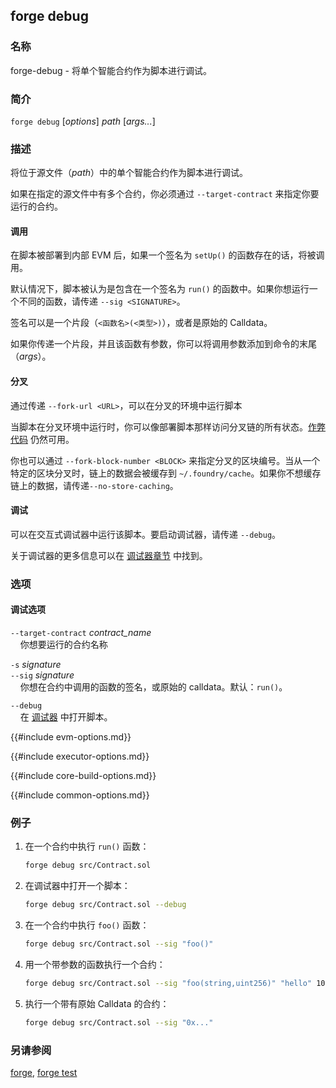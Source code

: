 ## forge debug

### 名称

forge-debug - 将单个智能合约作为脚本进行调试。

### 简介

``forge debug`` [*options*] *path* [*args...*]

### 描述

将位于源文件（*path*）中的单个智能合约作为脚本进行调试。

如果在指定的源文件中有多个合约，你必须通过 `--target-contract` 来指定你要运行的合约。

#### 调用

在脚本被部署到内部 EVM 后，如果一个签名为 `setUp()` 的函数存在的话，将被调用。

默认情况下，脚本被认为是包含在一个签名为 `run()` 的函数中。如果你想运行一个不同的函数，请传递 `--sig <SIGNATURE>`。

签名可以是一个片段（`<函数名>(<类型>)`），或者是原始的 Calldata。

如果你传递一个片段，并且该函数有参数，你可以将调用参数添加到命令的末尾（*args*）。

#### 分叉

通过传递 `--fork-url <URL>`，可以在分叉的环境中运行脚本

当脚本在分叉环境中运行时，你可以像部署脚本那样访问分叉链的所有状态。[作弊代码][cheatcodes] 仍然可用。

你也可以通过 `--fork-block-number <BLOCK>` 来指定分叉的区块编号。当从一个特定的区块分叉时，链上的数据会被缓存到 `~/.foundry/cache`。如果你不想缓存链上的数据，请传递`--no-store-caching`。

#### 调试

可以在交互式调试器中运行该脚本。要启动调试器，请传递 `--debug`。

关于调试器的更多信息可以在 [调试器章节][debugger] 中找到。

### 选项

#### 调试选项

`--target-contract` *contract_name*  
&nbsp;&nbsp;&nbsp;&nbsp;你想要运行的合约名称

`-s` *signature*  
`--sig` *signature*  
&nbsp;&nbsp;&nbsp;&nbsp;你想在合约中调用的函数的签名，或原始的 calldata。默认：`run()`。

`--debug`  
&nbsp;&nbsp;&nbsp;&nbsp;在 [调试器][debugger] 中打开脚本。

{{#include evm-options.md}}

{{#include executor-options.md}}

{{#include core-build-options.md}}

{{#include common-options.md}}

### 例子

1. 在一个合约中执行 `run()` 函数：
    ```sh
    forge debug src/Contract.sol
    ```

2. 在调试器中打开一个脚本：
    ```sh
    forge debug src/Contract.sol --debug
    ```

3. 在一个合约中执行 `foo()` 函数：
    ```sh
    forge debug src/Contract.sol --sig "foo()"
    ```

4. 用一个带参数的函数执行一个合约：
    ```sh
    forge debug src/Contract.sol --sig "foo(string,uint256)" "hello" 100
    ```

5. 执行一个带有原始 Calldata 的合约：
    ```sh
    forge debug src/Contract.sol --sig "0x..."
    ```

### 另请参阅

[forge](./forge.md), [forge test](./forge-test.md)

[debugger]: ../../forge/debugger.md
[cheatcodes]: ../../cheatcodes/
